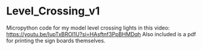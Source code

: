 # Level_Crossing_v1
Micropython code for my model level crossing lights in this video: https://youtu.be/IupTxBROl1U?si=HAsftnf3PpBHMDqh
Also included is a pdf for printing the sign boards themselves.
